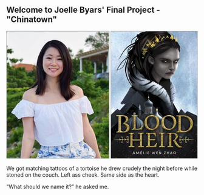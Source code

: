 ## Welcome to Joelle Byars' Final Project - "Chinatown"

![test](1_wZUOhmyDammLrSUPPFSUoA.jpeg)

<p>We got matching tattoos of a tortoise he drew crudely the night before while stoned on the couch. Left ass cheek. Same side as the heart.</p>
<p>“What should we name it?” he asked me.</p>

